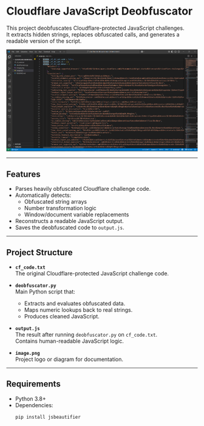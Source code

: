 # Cloudflare JavaScript Deobfuscator

This project deobfuscates Cloudflare-protected JavaScript challenges.  
It extracts hidden strings, replaces obfuscated calls, and generates a readable version of the script.

![Project Logo](image1.png)

---

## Features

- Parses heavily obfuscated Cloudflare challenge code.
- Automatically detects:
  - Obfuscated string arrays
  - Number transformation logic
  - Window/document variable replacements
- Reconstructs a readable JavaScript output.
- Saves the deobfuscated code to `output.js`.

---

## Project Structure

- **`cf_code.txt`**  
  The original Cloudflare-protected JavaScript challenge code.

- **`deobfuscator.py`**  
  Main Python script that:
  - Extracts and evaluates obfuscated data.
  - Maps numeric lookups back to real strings.
  - Produces cleaned JavaScript.

- **`output.js`**  
  The result after running `deobfuscator.py` on `cf_code.txt`.  
  Contains human-readable JavaScript logic.

- **`image.png`**  
  Project logo or diagram for documentation.

---

## Requirements

- Python 3.8+
- Dependencies:
  ```bash
  pip install jsbeautifier
